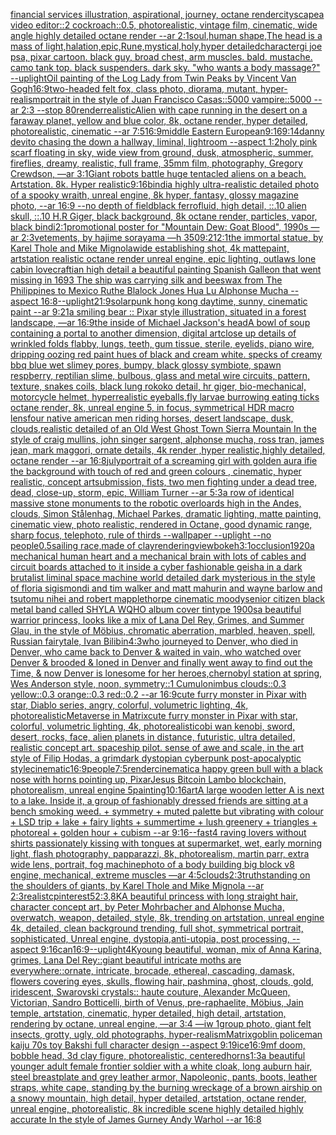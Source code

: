 [financial services illustration, aspirational, journey, octane render](https://www.ebank.nz/aiartgenerator?category=financial%2520services%2520illustration%2C%2520aspirational%2C%2520journey%2C%2520octane%2520render)[cityscape](https://www.ebank.nz/aiartgenerator?category=cityscape)[a video editor::2 cockroach::0.5, photorealistic, vintage film, cinematic, wide angle highly detailed octane render --ar 2:1](https://www.ebank.nz/aiartgenerator?category=a%2520video%2520editor%3A%3A2%2520cockroach%3A%3A0.5%2C%2520photorealistic%2C%2520vintage%2520film%2C%2520cinematic%2C%2520wide%2520angle%2520highly%2520detailed%2520octane%2520render%2520--ar%25202%3A1)[soul,human shape,The head is a mass of light,halation,epic,Rune,mystical,holy,hyper detailed](https://www.ebank.nz/aiartgenerator?category=soul%2Chuman%2520shape%2CThe%2520head%2520is%2520a%2520mass%2520of%2520light%2Chalation%2Cepic%2CRune%2Cmystical%2Choly%2Chyper%2520detailed)[character](https://www.ebank.nz/aiartgenerator?category=character)[gi joe psa, pixar cartoon. black guy, broad chest, arm muscles. bald. mustache. camo tank top. black suspenders. dark sky. "who wants a body massage?" --uplight](https://www.ebank.nz/aiartgenerator?category=gi%2520joe%2520psa%2C%2520pixar%2520cartoon.%2520black%2520guy%2C%2520broad%2520chest%2C%2520arm%2520muscles.%2520bald.%2520mustache.%2520camo%2520tank%2520top.%2520black%2520suspenders.%2520dark%2520sky.%2520%22who%2520wants%2520a%2520body%2520massage%3F%22%2520--uplight)[Oil painting of the Log Lady from Twin Peaks by Vincent Van Gogh](https://www.ebank.nz/aiartgenerator?category=Oil%2520painting%2520of%2520the%2520Log%2520Lady%2520from%2520Twin%2520Peaks%2520by%2520Vincent%2520Van%2520Gogh)[16:9](https://www.ebank.nz/aiartgenerator?category=16%3A9)[two-headed felt fox, class photo, diorama, mutant, hyper-realism](https://www.ebank.nz/aiartgenerator?category=two-headed%2520felt%2520fox%2C%2520class%2520photo%2C%2520diorama%2C%2520mutant%2C%2520hyper-realism)[portrait in the style of Juan Francisco Casas::5000 vampire::5000 --ar 2:3 --stop 80](https://www.ebank.nz/aiartgenerator?category=portrait%2520in%2520the%2520style%2520of%2520Juan%2520Francisco%2520Casas%3A%3A5000%2520vampire%3A%3A5000%2520--ar%25202%3A3%2520--stop%252080)[render](https://www.ebank.nz/aiartgenerator?category=render)[realistic](https://www.ebank.nz/aiartgenerator?category=realistic)[Alien with cape running in the desert on a faraway planet, yellow and blue color, 8k, octane render, hyper detailed, photorealistic, cinematic --ar 7:5](https://www.ebank.nz/aiartgenerator?category=Alien%2520with%2520cape%2520running%2520in%2520the%2520desert%2520on%2520a%2520faraway%2520planet%2C%2520yellow%2520and%2520blue%2520color%2C%25208k%2C%2520octane%2520render%2C%2520hyper%2520detailed%2C%2520photorealistic%2C%2520cinematic%2520--ar%25207%3A5)[16:9](https://www.ebank.nz/aiartgenerator?category=16%3A9)[middle Eastern European](https://www.ebank.nz/aiartgenerator?category=middle%2520Eastern%2520European)[9:16](https://www.ebank.nz/aiartgenerator?category=9%3A16)[9:14](https://www.ebank.nz/aiartgenerator?category=9%3A14)[danny devito chasing the down a hallway, liminal, lightroom --aspect 1:2](https://www.ebank.nz/aiartgenerator?category=danny%2520devito%2520chasing%2520the%2520down%2520a%2520hallway%2C%2520liminal%2C%2520lightroom%2520--aspect%25201%3A2)[holy pink scarf floating in sky, wide view from ground, dusk, atmospheric, summer, fireflies, dreamy, realistic, full frame, 35mm film, photography, Gregory Crewdson, —ar 3:1](https://www.ebank.nz/aiartgenerator?category=holy%2520pink%2520scarf%2520floating%2520in%2520sky%2C%2520wide%2520view%2520from%2520ground%2C%2520dusk%2C%2520atmospheric%2C%2520summer%2C%2520fireflies%2C%2520dreamy%2C%2520realistic%2C%2520full%2520frame%2C%252035mm%2520film%2C%2520photography%2C%2520Gregory%2520Crewdson%2C%2520%E2%80%94ar%25203%3A1)[Giant robots battle huge tentacled aliens on a beach. Artstation. 8k. Hyper realistic](https://www.ebank.nz/aiartgenerator?category=Giant%2520robots%2520battle%2520huge%2520tentacled%2520aliens%2520on%2520a%2520beach.%2520Artstation.%25208k.%2520Hyper%2520realistic)[9:16](https://www.ebank.nz/aiartgenerator?category=9%3A16)[bindi](https://www.ebank.nz/aiartgenerator?category=bindi)[a highly ultra-realistic detailed photo of a spooky wraith, unreal engine, 8k hyper, fantasy, glossy magazine photo, --ar 16:9 --no depth of field](https://www.ebank.nz/aiartgenerator?category=a%2520highly%2520ultra-realistic%2520detailed%2520photo%2520of%2520a%2520spooky%2520wraith%2C%2520unreal%2520engine%2C%25208k%2520hyper%2C%2520fantasy%2C%2520glossy%2520magazine%2520photo%2C%2520--ar%252016%3A9%2520--no%2520depth%2520of%2520field)[black ferrofluid, high detail, ::.10 alien skull, ::.10 H.R Giger, black background, 8k octane render, particles, vapor, black bindi](https://www.ebank.nz/aiartgenerator?category=black%2520ferrofluid%2C%2520high%2520detail%2C%2520%3A%3A.10%2520alien%2520skull%2C%2520%3A%3A.10%2520H.R%2520Giger%2C%2520black%2520background%2C%25208k%2520octane%2520render%2C%2520particles%2C%2520vapor%2C%2520black%2520bindi)[2:1](https://www.ebank.nz/aiartgenerator?category=2%3A1)[promotional poster for "Mountain Dew: Goat Blood", 1990s —ar 2:3](https://www.ebank.nz/aiartgenerator?category=promotional%2520poster%2520for%2520%22Mountain%2520Dew%3A%2520Goat%2520Blood%22%2C%25201990s%2520%E2%80%94ar%25202%3A3)[vetements, by hajime sorayama —h 350](https://www.ebank.nz/aiartgenerator?category=vetements%2C%2520by%2520hajime%2520sorayama%2520%E2%80%94h%2520350)[9:21](https://www.ebank.nz/aiartgenerator?category=9%3A21)[2:1](https://www.ebank.nz/aiartgenerator?category=2%3A1)[the immortal statue, by Karel Thole and Mike Mignola](https://www.ebank.nz/aiartgenerator?category=the%2520immortal%2520statue%2C%2520by%2520Karel%2520Thole%2520and%2520Mike%2520Mignola)[wide establishing shot, 4k mattepaint, artstation realistic octane render unreal engine, epic lighting, outlaws lone cabin lovecraftian high detail a beautiful painting Spanish Galleon that went missing in 1693 The ship was carrying silk and beeswax from The Philippines to Mexico Ruthe Blalock Jones Hua Lu  Alphonse Mucha --aspect 16:8](https://www.ebank.nz/aiartgenerator?category=wide%2520establishing%2520shot%2C%25204k%2520mattepaint%2C%2520artstation%2520realistic%2520octane%2520render%2520unreal%2520engine%2C%2520epic%2520lighting%2C%2520outlaws%2520lone%2520cabin%2520lovecraftian%2520high%2520detail%2520a%2520beautiful%2520painting%2520Spanish%2520Galleon%2520that%2520went%2520missing%2520in%25201693%2520The%2520ship%2520was%2520carrying%2520silk%2520and%2520beeswax%2520from%2520The%2520Philippines%2520to%2520Mexico%2520Ruthe%2520Blalock%2520Jones%2520Hua%2520Lu%2520%2520Alphonse%2520Mucha%2520--aspect%252016%3A8)[--uplight](https://www.ebank.nz/aiartgenerator?category=--uplight)[21:9](https://www.ebank.nz/aiartgenerator?category=21%3A9)[solarpunk hong kong daytime, sunny, cinematic paint --ar 9:21](https://www.ebank.nz/aiartgenerator?category=solarpunk%2520hong%2520kong%2520daytime%2C%2520sunny%2C%2520cinematic%2520paint%2520--ar%25209%3A21)[a smiling bear :: Pixar style illustration, situated in a forest landscape, —ar 16:9](https://www.ebank.nz/aiartgenerator?category=a%2520smiling%2520bear%2520%3A%3A%2520Pixar%2520style%2520illustration%2C%2520situated%2520in%2520a%2520forest%2520landscape%2C%2520%E2%80%94ar%252016%3A9)[the inside of Michael Jackson's head](https://www.ebank.nz/aiartgenerator?category=the%2520inside%2520of%2520Michael%2520Jackson%27s%2520head)[A bowl of soup containing a portal to another dimension, digital art](https://www.ebank.nz/aiartgenerator?category=A%2520bowl%2520of%2520soup%2520containing%2520a%2520portal%2520to%2520another%2520dimension%2C%2520digital%2520art)[close up details of wrinkled folds flabby, lungs, teeth, gum tissue, sterile, eyelids, piano wire, dripping oozing red paint hues of black and cream white. specks of creamy bbq blue wet slimey pores, bumpy, black glossy symbiote, spawn respberry, reptilian slime, bulbous, glass and metal wire circuits,  pattern, texture, snakes coils, black lung rokoko detail, hr giger, bio-mechanical, motorcycle helmet, hyperrealistic eyeballs,fly larvae burrowing eating ticks octane render, 8k, unreal engine 5, in focus, symmetrical HDR macro lens](https://www.ebank.nz/aiartgenerator?category=close%2520up%2520details%2520of%2520wrinkled%2520folds%2520flabby%2C%2520lungs%2C%2520teeth%2C%2520gum%2520tissue%2C%2520sterile%2C%2520eyelids%2C%2520piano%2520wire%2C%2520dripping%2520oozing%2520red%2520paint%2520hues%2520of%2520black%2520and%2520cream%2520white.%2520specks%2520of%2520creamy%2520bbq%2520blue%2520wet%2520slimey%2520pores%2C%2520bumpy%2C%2520black%2520glossy%2520symbiote%2C%2520spawn%2520respberry%2C%2520reptilian%2520slime%2C%2520bulbous%2C%2520glass%2520and%2520metal%2520wire%2520circuits%2C%2520%2520pattern%2C%2520texture%2C%2520snakes%2520coils%2C%2520black%2520lung%2520rokoko%2520detail%2C%2520hr%2520giger%2C%2520bio-mechanical%2C%2520motorcycle%2520helmet%2C%2520hyperrealistic%2520eyeballs%2Cfly%2520larvae%2520burrowing%2520eating%2520ticks%2520octane%2520render%2C%25208k%2C%2520unreal%2520engine%25205%2C%2520in%2520focus%2C%2520symmetrical%2520HDR%2520macro%2520lens)[four native american men riding horses, desert landscape, dusk, clouds,realistic detailed of an Old West Ghost Town Sierra Mountain   In the style of craig mullins, john singer sargent, alphonse mucha, ross tran, james jean, mark maggori, ornate details, 4k render ,hyper realistic,highly detailed, octane render --ar 16:8](https://www.ebank.nz/aiartgenerator?category=four%2520native%2520american%2520men%2520riding%2520horses%2C%2520desert%2520landscape%2C%2520dusk%2C%2520clouds%2Crealistic%2520detailed%2520of%2520an%2520Old%2520West%2520Ghost%2520Town%2520Sierra%2520Mountain%2520%2520%2520In%2520the%2520style%2520of%2520craig%2520mullins%2C%2520john%2520singer%2520sargent%2C%2520alphonse%2520mucha%2C%2520ross%2520tran%2C%2520james%2520jean%2C%2520mark%2520maggori%2C%2520ornate%2520details%2C%25204k%2520render%2520%2Chyper%2520realistic%2Chighly%2520detailed%2C%2520octane%2520render%2520--ar%252016%3A8)[july](https://www.ebank.nz/aiartgenerator?category=july)[portrait of a screaming girl with golden aura ifie the background with touch of red and green colours , cinematic, hyper realistic, concept art](https://www.ebank.nz/aiartgenerator?category=portrait%2520of%2520a%2520screaming%2520girl%2520with%2520golden%2520aura%2520ifie%2520the%2520background%2520with%2520touch%2520of%2520red%2520and%2520green%2520colours%2520%2C%2520cinematic%2C%2520hyper%2520realistic%2C%2520concept%2520art)[submission, fists,  two men fighting under a dead tree, dead, close-up, storm, epic, William Turner --ar 5:3](https://www.ebank.nz/aiartgenerator?category=submission%2C%2520fists%2C%2520%2520two%2520men%2520fighting%2520under%2520a%2520dead%2520tree%2C%2520dead%2C%2520close-up%2C%2520storm%2C%2520epic%2C%2520William%2520Turner%2520--ar%25205%3A3)[a row of identical massive stone monuments to the robotic overloards high in the Andes, clouds, Simon Stålenhag, Michael Parkes, dramatic lighting, matte painting, cinematic view, photo realistic, rendered in Octane, good dynamic range, sharp focus, telephoto, rule of thirds --wallpaper --uplight --no people](https://www.ebank.nz/aiartgenerator?category=a%2520row%2520of%2520identical%2520massive%2520stone%2520monuments%2520to%2520the%2520robotic%2520overloards%2520high%2520in%2520the%2520Andes%2C%2520clouds%2C%2520Simon%2520St%C3%A5lenhag%2C%2520Michael%2520Parkes%2C%2520dramatic%2520lighting%2C%2520matte%2520painting%2C%2520cinematic%2520view%2C%2520photo%2520realistic%2C%2520rendered%2520in%2520Octane%2C%2520good%2520dynamic%2520range%2C%2520sharp%2520focus%2C%2520telephoto%2C%2520rule%2520of%2520thirds%2520--wallpaper%2520--uplight%2520--no%2520people)[0.5](https://www.ebank.nz/aiartgenerator?category=0.5)[sailing race,made of clay](https://www.ebank.nz/aiartgenerator?category=sailing%2520race%2Cmade%2520of%2520clay)[rendering](https://www.ebank.nz/aiartgenerator?category=rendering)[view](https://www.ebank.nz/aiartgenerator?category=view)[bokeh](https://www.ebank.nz/aiartgenerator?category=bokeh)[3:1](https://www.ebank.nz/aiartgenerator?category=3%3A1)[occlusion](https://www.ebank.nz/aiartgenerator?category=occlusion)[1920](https://www.ebank.nz/aiartgenerator?category=1920)[a mechanical human heart and a mechanical brain with lots of cables and circuit boards attached to it inside a cyber fashionable geisha in a dark brutalist liminal space machine world detailed dark mysterious in the style of floria sigismondi and tim walker and matt mahurin and wayne barlow and tsutomu nihei and robert mapplethorpe cinematic moody](https://www.ebank.nz/aiartgenerator?category=a%2520mechanical%2520human%2520heart%2520and%2520a%2520mechanical%2520brain%2520with%2520lots%2520of%2520cables%2520and%2520circuit%2520boards%2520attached%2520to%2520it%2520inside%2520a%2520cyber%2520fashionable%2520geisha%2520in%2520a%2520dark%2520brutalist%2520liminal%2520space%2520machine%2520world%2520detailed%2520dark%2520mysterious%2520in%2520the%2520style%2520of%2520floria%2520sigismondi%2520and%2520tim%2520walker%2520and%2520matt%2520mahurin%2520and%2520wayne%2520barlow%2520and%2520tsutomu%2520nihei%2520and%2520robert%2520mapplethorpe%2520cinematic%2520moody)[senior citizen black metal band called SHYLA WQHO album cover tintype 1900s](https://www.ebank.nz/aiartgenerator?category=senior%2520citizen%2520black%2520metal%2520band%2520called%2520SHYLA%2520WQHO%2520album%2520cover%2520tintype%25201900s)[a beautiful warrior princess, looks like a mix of Lana Del Rey, Grimes, and Summer Glau, in the style of Möbius, chromatic aberration, marbled, heaven, spell, Russian fairytale, Ivan Bilibin](https://www.ebank.nz/aiartgenerator?category=a%2520beautiful%2520warrior%2520princess%2C%2520looks%2520like%2520a%2520mix%2520of%2520Lana%2520Del%2520Rey%2C%2520Grimes%2C%2520and%2520Summer%2520Glau%2C%2520in%2520the%2520style%2520of%2520M%C3%B6bius%2C%2520chromatic%2520aberration%2C%2520marbled%2C%2520heaven%2C%2520spell%2C%2520Russian%2520fairytale%2C%2520Ivan%2520Bilibin)[4:3](https://www.ebank.nz/aiartgenerator?category=4%3A3)[who journeyed to Denver, who died in Denver, who came back to Denver & waited in vain, who watched over Denver & brooded & loned in Denver and finally went away to find out the Time, & now Denver is lonesome for her heroes,](https://www.ebank.nz/aiartgenerator?category=who%2520journeyed%2520to%2520Denver%2C%2520who%2520died%2520in%2520Denver%2C%2520who%2520came%2520back%2520to%2520Denver%2520%26%2520waited%2520in%2520vain%2C%2520who%2520watched%2520over%2520Denver%2520%26%2520brooded%2520%26%2520loned%2520in%2520Denver%2520and%2520finally%2520went%2520away%2520to%2520find%2520out%2520the%2520Time%2C%2520%26%2520now%2520Denver%2520is%2520lonesome%2520for%2520her%2520heroes%2C)[chernobyl station at spring, Wes Anderson style, noon, symmetry::1 Cumulonimbus clouds::0.3 yellow::0.3 orange::0.3 red::0.2 --ar 16:9](https://www.ebank.nz/aiartgenerator?category=chernobyl%2520station%2520at%2520spring%2C%2520Wes%2520Anderson%2520style%2C%2520noon%2C%2520symmetry%3A%3A1%2520Cumulonimbus%2520clouds%3A%3A0.3%2520yellow%3A%3A0.3%2520orange%3A%3A0.3%2520red%3A%3A0.2%2520--ar%252016%3A9)[cute furry monster in Pixar with star, Diablo series, angry, colorful, volumetric lighting, 4k, photorealistic](https://www.ebank.nz/aiartgenerator?category=cute%2520furry%2520monster%2520in%2520Pixar%2520with%2520star%2C%2520Diablo%2520series%2C%2520angry%2C%2520colorful%2C%2520volumetric%2520lighting%2C%25204k%2C%2520photorealistic)[Metaverse in Matrix](https://www.ebank.nz/aiartgenerator?category=Metaverse%2520in%2520Matrix)[cute furry monster in Pixar with star, colorful, volumetric lighting, 4k, photorealistic](https://www.ebank.nz/aiartgenerator?category=cute%2520furry%2520monster%2520in%2520Pixar%2520with%2520star%2C%2520colorful%2C%2520volumetric%2520lighting%2C%25204k%2C%2520photorealistic)[obi wan kenobi, sword, desert, rocks, face,  alien planets in distance, futuristic, ultra detailed, realistic concept art. spaceship pilot. sense of awe and scale, in the art style of Filip Hodas, a grimdark dystopian cyberpunk post-apocalyptic style](https://www.ebank.nz/aiartgenerator?category=obi%2520wan%2520kenobi%2C%2520sword%2C%2520desert%2C%2520rocks%2C%2520face%2C%2520%2520alien%2520planets%2520in%2520distance%2C%2520futuristic%2C%2520ultra%2520detailed%2C%2520realistic%2520concept%2520art.%2520spaceship%2520pilot.%2520sense%2520of%2520awe%2520and%2520scale%2C%2520in%2520the%2520art%2520style%2520of%2520Filip%2520Hodas%2C%2520a%2520grimdark%2520dystopian%2520cyberpunk%2520post-apocalyptic%2520style)[cinematic](https://www.ebank.nz/aiartgenerator?category=cinematic)[16:9](https://www.ebank.nz/aiartgenerator?category=16%3A9)[people](https://www.ebank.nz/aiartgenerator?category=people)[7:5](https://www.ebank.nz/aiartgenerator?category=7%3A5)[render](https://www.ebank.nz/aiartgenerator?category=render)[cinematic](https://www.ebank.nz/aiartgenerator?category=cinematic)[a happy green bull with a black nose with horns pointing  up, Pixar](https://www.ebank.nz/aiartgenerator?category=a%2520happy%2520green%2520bull%2520with%2520a%2520black%2520nose%2520with%2520horns%2520pointing%2520%2520up%2C%2520Pixar)[Jesus Bitcoin Lambo blockchain, photorealism, unreal engine 5](https://www.ebank.nz/aiartgenerator?category=Jesus%2520Bitcoin%2520Lambo%2520blockchain%2C%2520photorealism%2C%2520unreal%2520engine%25205)[painting](https://www.ebank.nz/aiartgenerator?category=painting)[10:16](https://www.ebank.nz/aiartgenerator?category=10%3A16)[art](https://www.ebank.nz/aiartgenerator?category=art)[A large wooden letter A is next to a lake. Inside it, a group of fashionably dressed friends are sitting at a bench smoking weed.  + symmetry + muted palette but vibrating with colour + LSD trip + lake + fairy lights + summertime + lush greenery + triangles + photoreal + golden hour + cubism --ar 9:16](https://www.ebank.nz/aiartgenerator?category=A%2520large%2520wooden%2520letter%2520A%2520is%2520next%2520to%2520a%2520lake.%2520Inside%2520it%2C%2520a%2520group%2520of%2520fashionably%2520dressed%2520friends%2520are%2520sitting%2520at%2520a%2520bench%2520smoking%2520weed.%2520%2520%2B%2520symmetry%2520%2B%2520muted%2520palette%2520but%2520vibrating%2520with%2520colour%2520%2B%2520LSD%2520trip%2520%2B%2520lake%2520%2B%2520fairy%2520lights%2520%2B%2520summertime%2520%2B%2520lush%2520greenery%2520%2B%2520triangles%2520%2B%2520photoreal%2520%2B%2520golden%2520hour%2520%2B%2520cubism%2520--ar%25209%3A16)[--fast](https://www.ebank.nz/aiartgenerator?category=--fast)[4 raving lovers without shirts passionately kissing with tongues at supermarket, wet, early morning light, flash photography, papparazzi, 8k, photorealism, martin parr, extra wide lens, portrait, fog machine](https://www.ebank.nz/aiartgenerator?category=4%2520raving%2520lovers%2520without%2520shirts%2520passionately%2520kissing%2520with%2520tongues%2520at%2520supermarket%2C%2520wet%2C%2520early%2520morning%2520light%2C%2520flash%2520photography%2C%2520papparazzi%2C%25208k%2C%2520photorealism%2C%2520martin%2520parr%2C%2520extra%2520wide%2520lens%2C%2520portrait%2C%2520fog%2520machine)[photo of a body building big block v8 engine, mechanical, extreme muscles —ar 4:5](https://www.ebank.nz/aiartgenerator?category=photo%2520of%2520a%2520body%2520building%2520big%2520block%2520v8%2520engine%2C%2520mechanical%2C%2520extreme%2520muscles%2520%E2%80%94ar%25204%3A5)[clouds](https://www.ebank.nz/aiartgenerator?category=clouds)[2:3](https://www.ebank.nz/aiartgenerator?category=2%3A3)[truth](https://www.ebank.nz/aiartgenerator?category=truth)[standing on the shoulders of giants, by Karel Thole and Mike Mignola --ar 2:3](https://www.ebank.nz/aiartgenerator?category=standing%2520on%2520the%2520shoulders%2520of%2520giants%2C%2520by%2520Karel%2520Thole%2520and%2520Mike%2520Mignola%2520--ar%25202%3A3)[realistc](https://www.ebank.nz/aiartgenerator?category=realistc)[pinterest](https://www.ebank.nz/aiartgenerator?category=pinterest)[5](https://www.ebank.nz/aiartgenerator?category=5)[2:3](https://www.ebank.nz/aiartgenerator?category=2%3A3)[,8K](https://www.ebank.nz/aiartgenerator?category=%2C8K)[A beautiful princess with long straight hair, character concept art, by Peter Mohrbacher and Alphonse Mucha, overwatch, weapon, detailed, style, 8k, trending on artstation, unreal engine 4k, detailed, clean background trending, full shot, symmetrical portrait, sophisticated, Unreal engine, dystopia,anti-utopia, post processing, --aspect 9:16](https://www.ebank.nz/aiartgenerator?category=A%2520beautiful%2520princess%2520with%2520long%2520straight%2520hair%2C%2520character%2520concept%2520art%2C%2520by%2520Peter%2520Mohrbacher%2520and%2520Alphonse%2520Mucha%2C%2520overwatch%2C%2520weapon%2C%2520detailed%2C%2520style%2C%25208k%2C%2520trending%2520on%2520artstation%2C%2520unreal%2520engine%25204k%2C%2520detailed%2C%2520clean%2520background%2520trending%2C%2520full%2520shot%2C%2520symmetrical%2520portrait%2C%2520sophisticated%2C%2520Unreal%2520engine%2C%2520dystopia%2Canti-utopia%2C%2520post%2520processing%2C%2520--aspect%25209%3A16)[can](https://www.ebank.nz/aiartgenerator?category=can)[16:9](https://www.ebank.nz/aiartgenerator?category=16%3A9)[--uplight](https://www.ebank.nz/aiartgenerator?category=--uplight)[4K](https://www.ebank.nz/aiartgenerator?category=4K)[young beautiful, woman, mix of Anna Karina, grimes, Lana Del Rey::giant beautiful intricate moths are everywhere::ornate, intricate, brocade, ethereal, cascading, damask, flowers covering eyes, skulls, flowing hair, pashmina, ghost, clouds, gold, iridescent, Swarovski crystals:: haute couture, Alexander McQueen, Victorian, Sandro Botticelli, birth of Venus, pre-raphaelite, Möbius, Jain temple, artstation, cinematic, hyper detailed, high detail, artstation, rendering by octane, unreal engine, —ar 3:4 —iw 1](https://www.ebank.nz/aiartgenerator?category=young%2520beautiful%2C%2520woman%2C%2520mix%2520of%2520Anna%2520Karina%2C%2520grimes%2C%2520Lana%2520Del%2520Rey%3A%3Agiant%2520beautiful%2520intricate%2520moths%2520are%2520everywhere%3A%3Aornate%2C%2520intricate%2C%2520brocade%2C%2520ethereal%2C%2520cascading%2C%2520damask%2C%2520flowers%2520covering%2520eyes%2C%2520skulls%2C%2520flowing%2520hair%2C%2520pashmina%2C%2520ghost%2C%2520clouds%2C%2520gold%2C%2520iridescent%2C%2520Swarovski%2520crystals%3A%3A%2520haute%2520couture%2C%2520Alexander%2520McQueen%2C%2520Victorian%2C%2520Sandro%2520Botticelli%2C%2520birth%2520of%2520Venus%2C%2520pre-raphaelite%2C%2520M%C3%B6bius%2C%2520Jain%2520temple%2C%2520artstation%2C%2520cinematic%2C%2520hyper%2520detailed%2C%2520high%2520detail%2C%2520artstation%2C%2520rendering%2520by%2520octane%2C%2520unreal%2520engine%2C%2520%E2%80%94ar%25203%3A4%2520%E2%80%94iw%25201)[group photo, giant felt insects, grotty, ugly, old photographs, hyper-realism](https://www.ebank.nz/aiartgenerator?category=group%2520photo%2C%2520giant%2520felt%2520insects%2C%2520grotty%2C%2520ugly%2C%2520old%2520photographs%2C%2520hyper-realism)[Matrix](https://www.ebank.nz/aiartgenerator?category=Matrix)[goblin policeman kaiju 70s toy Bakshi full character design --aspect 9:19](https://www.ebank.nz/aiartgenerator?category=goblin%2520policeman%2520kaiju%252070s%2520toy%2520Bakshi%2520full%2520character%2520design%2520--aspect%25209%3A19)[ice](https://www.ebank.nz/aiartgenerator?category=ice)[16:9](https://www.ebank.nz/aiartgenerator?category=16%3A9)[mf doom, bobble head, 3d clay figure, photorealistic, centered](https://www.ebank.nz/aiartgenerator?category=mf%2520doom%2C%2520bobble%2520head%2C%25203d%2520clay%2520figure%2C%2520photorealistic%2C%2520centered)[horns](https://www.ebank.nz/aiartgenerator?category=horns)[1:3](https://www.ebank.nz/aiartgenerator?category=1%3A3)[a beautiful younger adult female frontier soldier with a white cloak, long auburn hair, steel breastplate and grey leather armor, Napoleonic, pants, boots, leather straps, white cape, standing by the burning wreckage of a brown airship on a snowy mountain, high detail, hyper detailed, artstation, octane render, unreal engine, photorealistic, 8k incredible scene highly detailed highly accurate In the style of James Gurney Andy Warhol --ar 16:8](https://www.ebank.nz/aiartgenerator?category=a%2520beautiful%2520younger%2520adult%2520female%2520frontier%2520soldier%2520with%2520a%2520white%2520cloak%2C%2520long%2520auburn%2520hair%2C%2520steel%2520breastplate%2520and%2520grey%2520leather%2520armor%2C%2520Napoleonic%2C%2520pants%2C%2520boots%2C%2520leather%2520straps%2C%2520white%2520cape%2C%2520standing%2520by%2520the%2520burning%2520wreckage%2520of%2520a%2520brown%2520airship%2520on%2520a%2520snowy%2520mountain%2C%2520high%2520detail%2C%2520hyper%2520detailed%2C%2520artstation%2C%2520octane%2520render%2C%2520unreal%2520engine%2C%2520photorealistic%2C%25208k%2520incredible%2520scene%2520highly%2520detailed%2520highly%2520accurate%2520In%2520the%2520style%2520of%2520James%2520Gurney%2520Andy%2520Warhol%2520--ar%252016%3A8)